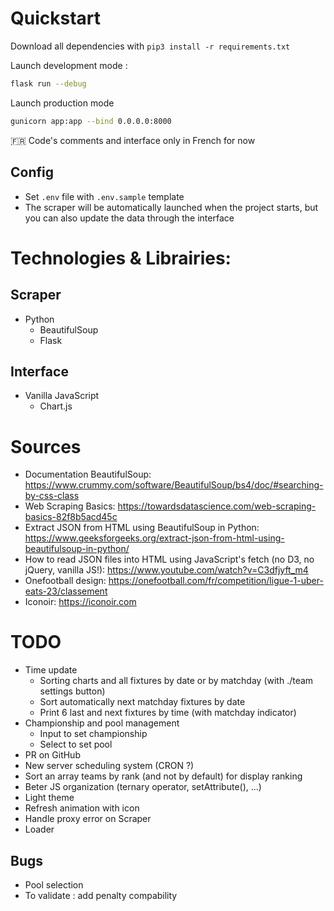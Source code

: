 # Quickstart

Download all dependencies with `pip3 install -r requirements.txt`

Launch development mode :

```sh
flask run --debug
```

Launch production mode

```sh
gunicorn app:app --bind 0.0.0.0:8000
```

🇫🇷 Code's comments and interface only in French for now

## Config

- Set `.env` file with `.env.sample` template
- The scraper will be automatically launched when the project starts, but you can also update the data through the interface

# Technologies & Librairies:

## Scraper

- Python
  - BeautifulSoup
  - Flask

## Interface

- Vanilla JavaScript
  - Chart.js

# Sources

- Documentation BeautifulSoup: https://www.crummy.com/software/BeautifulSoup/bs4/doc/#searching-by-css-class
- Web Scraping Basics: https://towardsdatascience.com/web-scraping-basics-82f8b5acd45c
- Extract JSON from HTML using BeautifulSoup in Python: https://www.geeksforgeeks.org/extract-json-from-html-using-beautifulsoup-in-python/
- How to read JSON files into HTML using JavaScript's fetch (no D3, no jQuery, vanilla JS!): https://www.youtube.com/watch?v=C3dfjyft_m4
- Onefootball design: https://onefootball.com/fr/competition/ligue-1-uber-eats-23/classement
- Iconoir: https://iconoir.com

# TODO

- Time update
  - Sorting charts and all fixtures by date or by matchday (with ./team settings button)
  - Sort automatically next matchday fixtures by date
  - Print 6 last and next fixtures by time (with matchday indicator)
- Championship and pool management
  - Input to set championship
  - Select to set pool
- PR on GitHub
- New server scheduling system (CRON ?)
- Sort an array teams by rank (and not by default) for display ranking
- Beter JS organization (ternary operator, setAttribute(), ...)
- Light theme
- Refresh animation with icon
- Handle proxy error on Scraper
- Loader

## Bugs

- Pool selection
- To validate : add penalty compability
